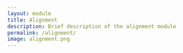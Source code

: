 ```yaml
---
layout: module
title: Alignment
description: Brief description of the alignment module
permalink: /alignment/
image: alignment.png
---
```

